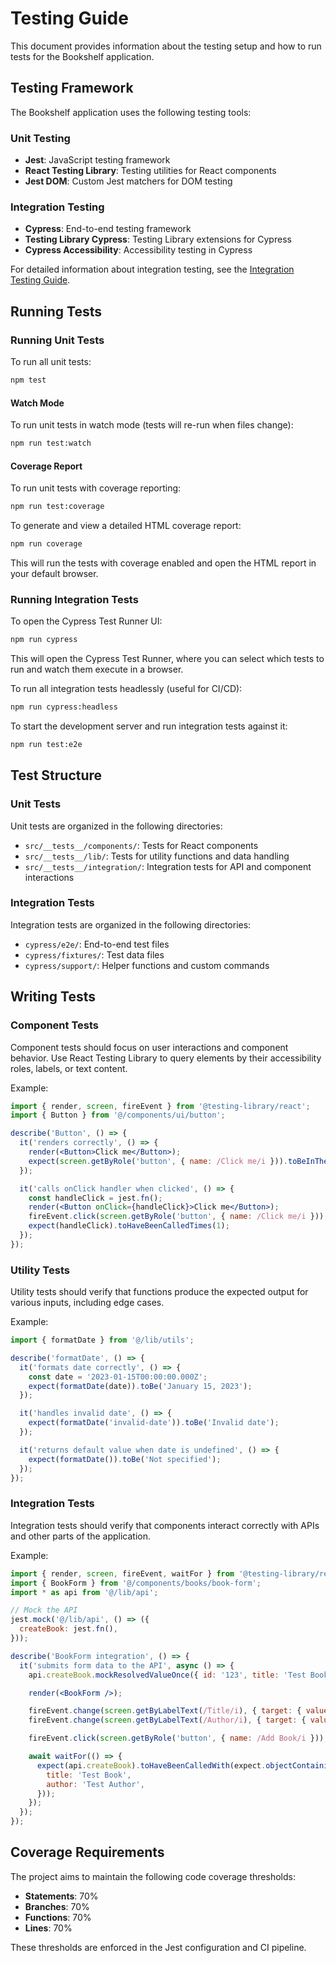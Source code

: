 # Testing Guide

This document provides information about the testing setup and how to run tests for the Bookshelf application.

## Testing Framework

The Bookshelf application uses the following testing tools:

### Unit Testing

- **Jest**: JavaScript testing framework
- **React Testing Library**: Testing utilities for React components
- **Jest DOM**: Custom Jest matchers for DOM testing

### Integration Testing

- **Cypress**: End-to-end testing framework
- **Testing Library Cypress**: Testing Library extensions for Cypress
- **Cypress Accessibility**: Accessibility testing in Cypress

For detailed information about integration testing, see the [Integration Testing Guide](integration-testing.md).

## Running Tests

### Running Unit Tests

To run all unit tests:

```bash
npm test
```

#### Watch Mode

To run unit tests in watch mode (tests will re-run when files change):

```bash
npm run test:watch
```

#### Coverage Report

To run unit tests with coverage reporting:

```bash
npm run test:coverage
```

To generate and view a detailed HTML coverage report:

```bash
npm run coverage
```

This will run the tests with coverage enabled and open the HTML report in your default browser.

### Running Integration Tests

To open the Cypress Test Runner UI:

```bash
npm run cypress
```

This will open the Cypress Test Runner, where you can select which tests to run and watch them execute in a browser.

To run all integration tests headlessly (useful for CI/CD):

```bash
npm run cypress:headless
```

To start the development server and run integration tests against it:

```bash
npm run test:e2e
```

## Test Structure

### Unit Tests

Unit tests are organized in the following directories:

- `src/__tests__/components/`: Tests for React components
- `src/__tests__/lib/`: Tests for utility functions and data handling
- `src/__tests__/integration/`: Integration tests for API and component interactions

### Integration Tests

Integration tests are organized in the following directories:

- `cypress/e2e/`: End-to-end test files
- `cypress/fixtures/`: Test data files
- `cypress/support/`: Helper functions and custom commands

## Writing Tests

### Component Tests

Component tests should focus on user interactions and component behavior. Use React Testing Library to query elements by their accessibility roles, labels, or text content.

Example:

```jsx
import { render, screen, fireEvent } from '@testing-library/react';
import { Button } from '@/components/ui/button';

describe('Button', () => {
  it('renders correctly', () => {
    render(<Button>Click me</Button>);
    expect(screen.getByRole('button', { name: /Click me/i })).toBeInTheDocument();
  });

  it('calls onClick handler when clicked', () => {
    const handleClick = jest.fn();
    render(<Button onClick={handleClick}>Click me</Button>);
    fireEvent.click(screen.getByRole('button', { name: /Click me/i }));
    expect(handleClick).toHaveBeenCalledTimes(1);
  });
});
```

### Utility Tests

Utility tests should verify that functions produce the expected output for various inputs, including edge cases.

Example:

```js
import { formatDate } from '@/lib/utils';

describe('formatDate', () => {
  it('formats date correctly', () => {
    const date = '2023-01-15T00:00:00.000Z';
    expect(formatDate(date)).toBe('January 15, 2023');
  });

  it('handles invalid date', () => {
    expect(formatDate('invalid-date')).toBe('Invalid date');
  });

  it('returns default value when date is undefined', () => {
    expect(formatDate()).toBe('Not specified');
  });
});
```

### Integration Tests

Integration tests should verify that components interact correctly with APIs and other parts of the application.

Example:

```jsx
import { render, screen, fireEvent, waitFor } from '@testing-library/react';
import { BookForm } from '@/components/books/book-form';
import * as api from '@/lib/api';

// Mock the API
jest.mock('@/lib/api', () => ({
  createBook: jest.fn(),
}));

describe('BookForm integration', () => {
  it('submits form data to the API', async () => {
    api.createBook.mockResolvedValueOnce({ id: '123', title: 'Test Book' });

    render(<BookForm />);

    fireEvent.change(screen.getByLabelText(/Title/i), { target: { value: 'Test Book' } });
    fireEvent.change(screen.getByLabelText(/Author/i), { target: { value: 'Test Author' } });

    fireEvent.click(screen.getByRole('button', { name: /Add Book/i }));

    await waitFor(() => {
      expect(api.createBook).toHaveBeenCalledWith(expect.objectContaining({
        title: 'Test Book',
        author: 'Test Author',
      }));
    });
  });
});
```

## Coverage Requirements

The project aims to maintain the following code coverage thresholds:

- **Statements**: 70%
- **Branches**: 70%
- **Functions**: 70%
- **Lines**: 70%

These thresholds are enforced in the Jest configuration and CI pipeline.
